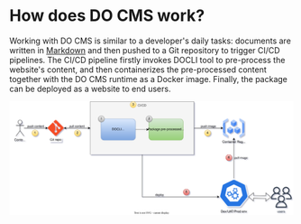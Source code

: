 # How does DO CMS work?

Working with DO CMS is similar to a developer's daily tasks: documents are written in <a href="https://www.markdownguide.org/" target="_blank">Markdown</a> and then pushed to a Git repository to trigger CI/CD pipelines. The CI/CD pipeline firstly invokes DOCLI tool to pre-process the website's content, and then containerizes the pre-processed content together with the DO CMS runtime as a Docker image. Finally, the package can be deployed as a website to end users.

![DO CMS - How it work](docms-howitwork.svg "how it work")
